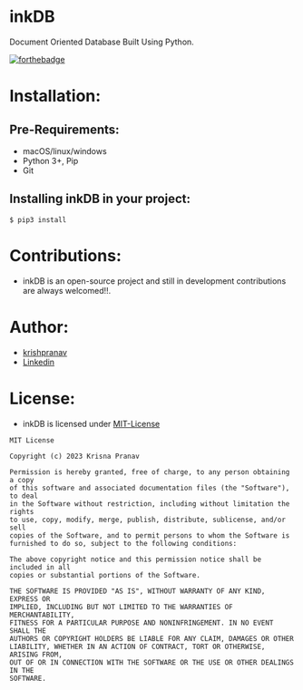 # inkDB
Document Oriented Database Built Using Python.

[![forthebadge](https://forthebadge.com/images/badges/made-with-python.svg)](https://forthebadge.com)

# Installation:
## Pre-Requirements:
- macOS/linux/windows
- Python 3+, Pip
- Git

## Installing inkDB in your project:
```
$ pip3 install 
```

# Contributions:
- inkDB is an open-source project and still in development contributions are always welcomed!!.

# Author:
- [krishpranav](https://github.com/krishpranav)
- [Linkedin](https://linkedin.com/in/krishpranav)

# License:
- inkDB is licensed under [MIT-License](https://github.com/krishpranav/inkDB/blob/main/LICENSE)
```
MIT License

Copyright (c) 2023 Krisna Pranav

Permission is hereby granted, free of charge, to any person obtaining a copy
of this software and associated documentation files (the "Software"), to deal
in the Software without restriction, including without limitation the rights
to use, copy, modify, merge, publish, distribute, sublicense, and/or sell
copies of the Software, and to permit persons to whom the Software is
furnished to do so, subject to the following conditions:

The above copyright notice and this permission notice shall be included in all
copies or substantial portions of the Software.

THE SOFTWARE IS PROVIDED "AS IS", WITHOUT WARRANTY OF ANY KIND, EXPRESS OR
IMPLIED, INCLUDING BUT NOT LIMITED TO THE WARRANTIES OF MERCHANTABILITY,
FITNESS FOR A PARTICULAR PURPOSE AND NONINFRINGEMENT. IN NO EVENT SHALL THE
AUTHORS OR COPYRIGHT HOLDERS BE LIABLE FOR ANY CLAIM, DAMAGES OR OTHER
LIABILITY, WHETHER IN AN ACTION OF CONTRACT, TORT OR OTHERWISE, ARISING FROM,
OUT OF OR IN CONNECTION WITH THE SOFTWARE OR THE USE OR OTHER DEALINGS IN THE
SOFTWARE.
```
